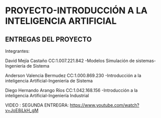 # PROYECTO-INTRODUCCIÓN A LA INTELIGENCIA ARTIFICIAL
ENTREGAS DEL PROYECTO
--------------------------------------
Integrantes:

David Mejía Castaño CC:1.007.221.842 -Modelos Simulación de sistemas-Ingeniería de Sistema

Anderson 	Valencia Bermudez CC:1.000.869.230 -Introducción a la inteligencia Artificial-Ingeniería de Sistema

Diego Hernando Arango Ríos CC:1.042.168.156 -Introducción a la inteligencia Artificial-Ingeniería Industrial


VIDEO : SEGUNDA ENTREGRA:
https://www.youtube.com/watch?v=JoE8iLkH_gM
